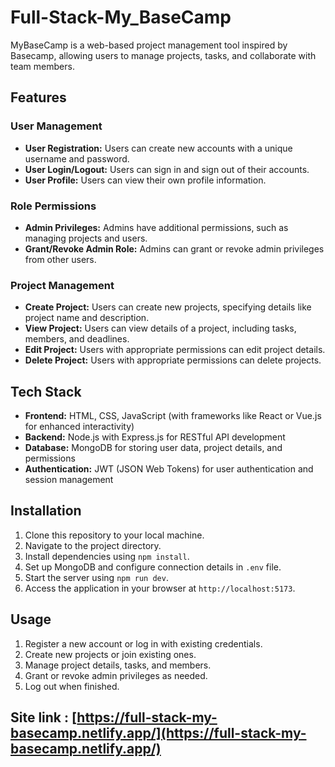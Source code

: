 # Full-Stack-My_BaseCamp

MyBaseCamp is a web-based project management tool inspired by Basecamp, allowing users to manage projects, tasks, and collaborate with team members.

## Features

### User Management

- **User Registration:** Users can create new accounts with a unique username and password.
- **User Login/Logout:** Users can sign in and sign out of their accounts.
- **User Profile:** Users can view their own profile information.

### Role Permissions

- **Admin Privileges:** Admins have additional permissions, such as managing projects and users.
- **Grant/Revoke Admin Role:** Admins can grant or revoke admin privileges from other users.

### Project Management

- **Create Project:** Users can create new projects, specifying details like project name and description.
- **View Project:** Users can view details of a project, including tasks, members, and deadlines.
- **Edit Project:** Users with appropriate permissions can edit project details.
- **Delete Project:** Users with appropriate permissions can delete projects.

## Tech Stack

- **Frontend:** HTML, CSS, JavaScript (with frameworks like React or Vue.js for enhanced interactivity)
- **Backend:** Node.js with Express.js for RESTful API development
- **Database:** MongoDB for storing user data, project details, and permissions
- **Authentication:** JWT (JSON Web Tokens) for user authentication and session management

## Installation

1. Clone this repository to your local machine.
2. Navigate to the project directory.
3. Install dependencies using `npm install`.
4. Set up MongoDB and configure connection details in `.env` file.
5. Start the server using `npm run dev`.
6. Access the application in your browser at `http://localhost:5173`.

## Usage

1. Register a new account or log in with existing credentials.
2. Create new projects or join existing ones.
3. Manage project details, tasks, and members.
4. Grant or revoke admin privileges as needed.
5. Log out when finished.

## Site link : [https://full-stack-my-basecamp.netlify.app/](https://full-stack-my-basecamp.netlify.app/)


